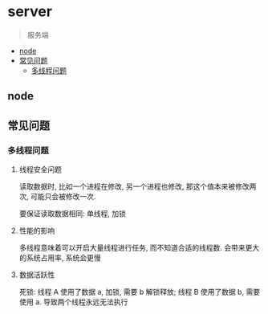 # server

> 服务端

- [node](#node)
- [常见问题](#常见问题)
  - [多线程问题](#多线程问题)

## node

## 常见问题

### 多线程问题

1. 线程安全问题

    读取数据时, 比如一个进程在修改, 另一个进程也修改, 那这个值本来被修改两次, 可能只会被修改一次.

    要保证读取数据相同: 单线程, 加锁

2. 性能的影响

    多线程意味着可以开启大量线程进行任务, 而不知道合适的线程数. 会带来更大的系统占用率, 系统会更慢

3. 数据活跃性

    死锁: 线程 A 使用了数据 a, 加锁, 需要 b 解锁释放; 线程 B 使用了数据 b, 需要使用 a. 导致两个线程永远无法执行
